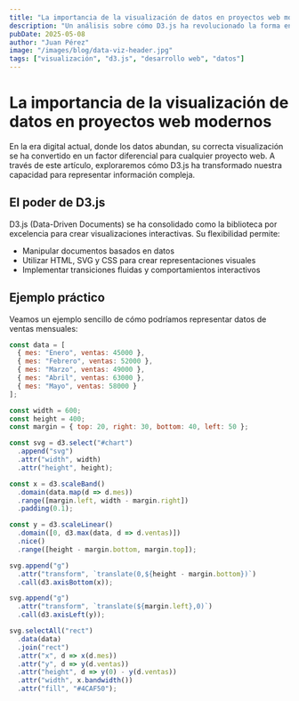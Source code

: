 ```yaml
---
title: "La importancia de la visualización de datos en proyectos web modernos"
description: "Un análisis sobre cómo D3.js ha revolucionado la forma en que presentamos datos complejos en la web"
pubDate: 2025-05-08
author: "Juan Pérez"
image: "/images/blog/data-viz-header.jpg"
tags: ["visualización", "d3.js", "desarrollo web", "datos"]
---
```


# La importancia de la visualización de datos en proyectos web modernos

En la era digital actual, donde los datos abundan, su correcta visualización se ha convertido en un factor diferencial para cualquier proyecto web. A través de este artículo, exploraremos cómo D3.js ha transformado nuestra capacidad para representar información compleja.

## El poder de D3.js

D3.js (Data-Driven Documents) se ha consolidado como la biblioteca por excelencia para crear visualizaciones interactivas. Su flexibilidad permite:

- Manipular documentos basados en datos
- Utilizar HTML, SVG y CSS para crear representaciones visuales
- Implementar transiciones fluidas y comportamientos interactivos

## Ejemplo práctico

Veamos un ejemplo sencillo de cómo podríamos representar datos de ventas mensuales:

```javascript
const data = [
  { mes: "Enero", ventas: 45000 },
  { mes: "Febrero", ventas: 52000 },
  { mes: "Marzo", ventas: 49000 },
  { mes: "Abril", ventas: 63000 },
  { mes: "Mayo", ventas: 58000 }
];

const width = 600;
const height = 400;
const margin = { top: 20, right: 30, bottom: 40, left: 50 };

const svg = d3.select("#chart")
  .append("svg")
  .attr("width", width)
  .attr("height", height);

const x = d3.scaleBand()
  .domain(data.map(d => d.mes))
  .range([margin.left, width - margin.right])
  .padding(0.1);

const y = d3.scaleLinear()
  .domain([0, d3.max(data, d => d.ventas)])
  .nice()
  .range([height - margin.bottom, margin.top]);

svg.append("g")
  .attr("transform", `translate(0,${height - margin.bottom})`)
  .call(d3.axisBottom(x));

svg.append("g")
  .attr("transform", `translate(${margin.left},0)`)
  .call(d3.axisLeft(y));

svg.selectAll("rect")
  .data(data)
  .join("rect")
  .attr("x", d => x(d.mes))
  .attr("y", d => y(d.ventas))
  .attr("height", d => y(0) - y(d.ventas))
  .attr("width", x.bandwidth())
  .attr("fill", "#4CAF50");
